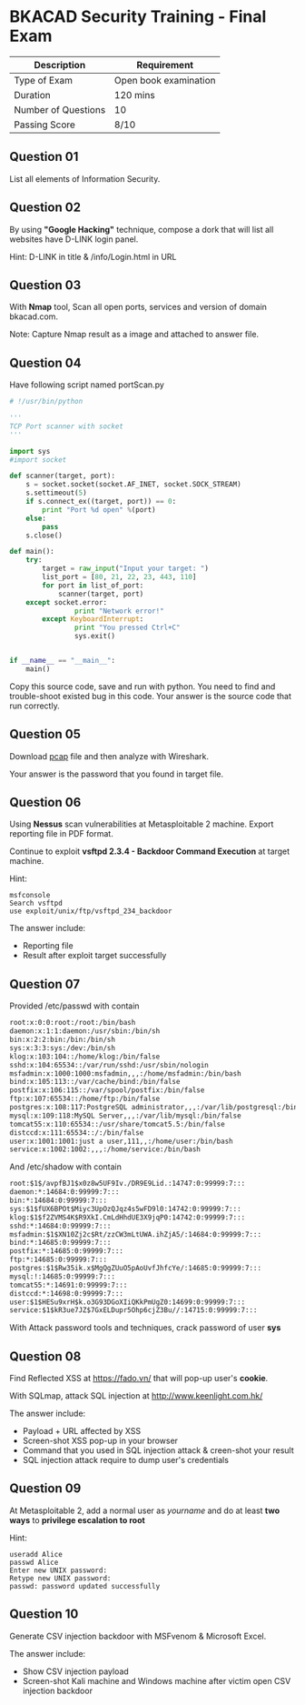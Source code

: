 # BKACAD Security Training - Final Exam

Description | Requirement 
--- | --- 
Type of Exam | Open book examination
Duration | 120 mins
Number of Questions | 10
Passing Score | 8/10

## Question 01

List all elements of Information Security.

## Question 02

By using **"Google Hacking"** technique, compose a dork that will list all websites have D-LINK login panel.

Hint: D-LINK in title & /info/Login.html in URL

## Question 03

With **Nmap** tool, Scan all open ports, services and version of domain bkacad.com.

Note: Capture Nmap result as a image and attached to answer file.

## Question 04

Have following script named portScan.py

```python
# !/usr/bin/python

'''
TCP Port scanner with socket 
'''

import sys
#import socket

def scanner(target, port):
	s = socket.socket(socket.AF_INET, socket.SOCK_STREAM)
	s.settimeout(5)
	if s.connect_ex((target, port)) == 0:
		print "Port %d open" %(port)
	else:
		pass
	s.close()

def main():
	try:
		target = raw_input("Input your target: ")
		list_port = [80, 21, 22, 23, 443, 110]
		for port in list_of_port:
			scanner(target, port)
	except socket.error:
                print "Network error!"
        except KeyboardInterrupt:
                print "You pressed Ctrl+C"
                sys.exit()


if __name__ == "__main__":
	main()
```

Copy this source code, save and run with python. You need to find and trouble-shoot existed bug in this code. Your answer is the source code that run correctly.

## Question 05

Download [pcap](https://github.com/bkacadsec/sec/raw/master/chapter2/lecture5/http.pcap) file and then analyze with Wireshark.

Your answer is the password that you found in target file.

## Question 06

Using **Nessus** scan vulnerabilities at Metasploitable 2 machine. Export reporting file in PDF format.

Continue to exploit **vsftpd 2.3.4 - Backdoor Command Execution** at target machine.

Hint:

```
msfconsole
Search vsftpd
use exploit/unix/ftp/vsftpd_234_backdoor
```

The answer include:

* Reporting file
* Result after exploit target successfully

## Question 07

Provided /etc/passwd with contain

```txt
root:x:0:0:root:/root:/bin/bash
daemon:x:1:1:daemon:/usr/sbin:/bin/sh
bin:x:2:2:bin:/bin:/bin/sh
sys:x:3:3:sys:/dev:/bin/sh
klog:x:103:104::/home/klog:/bin/false
sshd:x:104:65534::/var/run/sshd:/usr/sbin/nologin
msfadmin:x:1000:1000:msfadmin,,,:/home/msfadmin:/bin/bash
bind:x:105:113::/var/cache/bind:/bin/false
postfix:x:106:115::/var/spool/postfix:/bin/false
ftp:x:107:65534::/home/ftp:/bin/false
postgres:x:108:117:PostgreSQL administrator,,,:/var/lib/postgresql:/bin/bash
mysql:x:109:118:MySQL Server,,,:/var/lib/mysql:/bin/false
tomcat55:x:110:65534::/usr/share/tomcat5.5:/bin/false
distccd:x:111:65534::/:/bin/false
user:x:1001:1001:just a user,111,,:/home/user:/bin/bash
service:x:1002:1002:,,,:/home/service:/bin/bash
```

And /etc/shadow with contain

```txt
root:$1$/avpfBJ1$x0z8w5UF9Iv./DR9E9Lid.:14747:0:99999:7:::
daemon:*:14684:0:99999:7:::
bin:*:14684:0:99999:7:::
sys:$1$fUX6BPOt$Miyc3UpOzQJqz4s5wFD9l0:14742:0:99999:7:::
klog:$1$f2ZVMS4K$R9XkI.CmLdHhdUE3X9jqP0:14742:0:99999:7:::
sshd:*:14684:0:99999:7:::
msfadmin:$1$XN10Zj2c$Rt/zzCW3mLtUWA.ihZjA5/:14684:0:99999:7:::
bind:*:14685:0:99999:7:::
postfix:*:14685:0:99999:7:::
ftp:*:14685:0:99999:7:::
postgres:$1$Rw35ik.x$MgQgZUuO5pAoUvfJhfcYe/:14685:0:99999:7:::
mysql:!:14685:0:99999:7:::
tomcat55:*:14691:0:99999:7:::
distccd:*:14698:0:99999:7:::
user:$1$HESu9xrH$k.o3G93DGoXIiQKkPmUgZ0:14699:0:99999:7:::
service:$1$kR3ue7JZ$7GxELDupr5Ohp6cjZ3Bu//:14715:0:99999:7:::
```

With Attack password tools and techniques, crack password of user **sys**

## Question 08

Find Reflected XSS at https://fado.vn/ that will pop-up user's **cookie**.

With SQLmap, attack SQL injection at http://www.keenlight.com.hk/

The answer include:

* Payload + URL affected by XSS
* Screen-shot XSS pop-up in your browser
* Command that you used in SQL injection attack & creen-shot your result
* SQL injection attack require to dump user's credentials

## Question 09

At Metasploitable 2, add a normal user as *yourname* and do at least **two ways** to **privilege escalation to root**

Hint:

```
useradd Alice
passwd Alice
Enter new UNIX password: 
Retype new UNIX password: 
passwd: password updated successfully
```

## Question 10

Generate CSV injection backdoor with MSFvenom & Microsoft Excel.

The answer include:

* Show CSV injection payload
* Screen-shot Kali machine and Windows machine after victim open CSV injection backdoor
